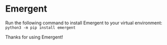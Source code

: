 # Emergent

Run the following command to install Emergent to your virtual environment:
`python3 -m pip install emergent`

Thanks for using Emergent!

